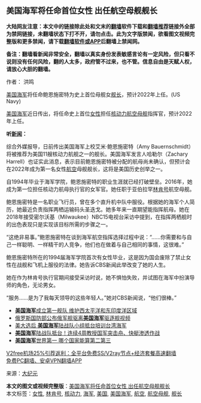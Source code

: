  <h2>美国海军将任命首位女性 出任航空母舰舰长</h2> <p class="notice"><b>大陆网友注意：本文中的链接除此处和文末的<a href="https://github.com/bannedbook/fanqiang" >翻墙</a>软件下载和<a href="https://github.com/killgcd/justmysocks/blob/master/README.md">翻墙推荐</a>链接外全部为禁网链接，未翻墙状态下打不开，请勿点击。此为文字版禁闻，欲看图文视频完整版和更多禁闻，请下载<a href="https://github.com/bannedbook/fanqiang">翻墙软件或APP</a>后翻墙上禁闻网。</p><p>备注：翻墙看新闻非常安全，翻墙以真实身份发表敏感言论有一定风险，但只看不说则没有任何风险，翻的人太多，政府管不过来，也不管。信息自由是天赋人权，请放心大胆的翻墙。</b></p>  <div class="entry"> <p>作者： 洪鸣</p> <p id="conimg"><a href="https://www.bannedbook.org/bnews/tag/%e7%be%8e%e5%9b%bd%e6%b5%b7%e5%86%9b/" class="st_tag internal_tag" rel="tag" title="标签 美国海军 下的日志">美国海军</a>将任命鲍恩施密特为史上首位母舰女<a href="https://www.bannedbook.org/bnews/tag/%E8%88%B0%E9%95%BF/" class="st_tag internal_tag" rel="tag" title="标签 舰长 下的日志">舰长</a>，预计2022年上任。(US Navy)</p> <p><a href="https://www.bannedbook.org/bnews/tag/%e7%be%8e%e5%9b%bd/" class="st_tag internal_tag" rel="tag" title="标签 美国 下的日志">美国</a><a href="https://www.bannedbook.org/bnews/tag/%e6%b5%b7%e5%86%9b/" class="st_tag internal_tag" rel="tag" title="标签 海军 下的日志">海军</a>近日传出，将任命史上首位<a href="https://www.bannedbook.org/bnews/tag/%e5%a5%b3%e6%80%a7/" class="st_tag internal_tag" rel="tag" title="标签 女性 下的日志">女性</a>担任<a href="https://www.bannedbook.org/bnews/tag/%E6%A0%B8%E5%8A%A8%E5%8A%9B/" class="st_tag internal_tag" rel="tag" title="标签 核动力 下的日志">核动力</a><a href="https://www.bannedbook.org/bnews/tag/%E8%88%AA%E7%A9%BA%E6%AF%8D%E8%88%B0/" class="st_tag internal_tag" rel="tag" title="标签 航空母舰 下的日志">航空母舰</a>指挥官，预计2022年上任。</p> <p><strong>听<span class='wp_keywordlink_affiliate'><a href="https://www.bannedbook.org/" title="新闻">新闻</a></span>：</strong></p>  <p></p> <p>综合外媒报导，日前传出美国海军上校艾米‧鲍恩施密特（Amy Bauernschmidt）将被推荐为美国11艘核动力航舰之一的舰长。美国海军发言人哈勒尔（Zachary Harrell）也证实此消息，表示目前鲍恩施密特被分配的航母尚未确认，但预计会在2022年成为第一名女性<a href="https://www.bannedbook.org/bnews/tag/%E8%88%AA%E7%A9%BA/" class="st_tag internal_tag" rel="tag" title="标签 航空 下的日志">航空</a>母舰舰长，这将是美国历史创举之一。</p> <p>自1994年毕业于海军学院，鲍恩施密特的职业生涯就已经打破壁垒。2016年，她成为第一位担任核动力航母执行官的女军官。她任职于亚伯拉罕<a href="https://www.bannedbook.org/bnews/tag/%E6%9E%97%E8%82%AF%E5%8F%B7/" class="st_tag internal_tag" rel="tag" title="标签 林肯号 下的日志">林肯号</a>航空母舰。</p> <p>鲍恩施密特是一名职业飞行员，曾在多个直升机中队中服役。根据她的海军个人简历，她最近负责指挥两栖运输码头圣迭戈。她多年来一直期望能指挥航母。她在2018年接受密尔沃基（Milwaukee）NBC15电视台采访中提到，在指挥两栖舰时的出色表现只是实现该目标所需的步骤之一。</p>  <p>“这绝非易事。”鲍恩施密特在谈到海军航空指挥选择过程中说：“……你需要和与自己一样聪明、一样精干的人竞争，他们也在做着与自己相同的事情，这很难。”</p> <p>鲍恩施密特所在的1994届海军学院首次有女性毕业，这是因为国会废除了禁止女性在战舰和飞机上服役的法律。她告诉CBS新闻此举改变了她的人生。</p> <p>她在作为林肯号执行官期间接受采访时说，她不惧怕失败，并试图在海军中扮演导师的角色，无论男女。</p> <p>“服务……是为了我每天领导的这些年轻人。”她对CBS新闻说，“他们很棒。”</p>  <ul class='op-related-articles' title='相关阅读'> <li><a href='https://www.bannedbook.org/bnews/cbnews/20201203/1441422.html' target='_blank'><b>美国海军</b>成立第一舰队 维护西太平洋和东印度洋区域</a></li> <li><a href='https://www.bannedbook.org/bnews/baitai/20201125/1436662.html' target='_blank'>俄罗斯国防部公布俄军舰驱离<b>美国海军</b>驱逐舰视频</a></li> <li><a href='https://www.bannedbook.org/bnews/headline/20201110/1428423.html' target='_blank'>美大选后 <b>美国海军</b>陆战队小组抵台培训台湾海军</a></li> <li><a href='https://www.bannedbook.org/bnews/cnnews/20201109/1428178.html' target='_blank'><b>美国海军</b>陆战队抵台！连续4周教授国军突击舟、快艇渗透作战</a></li> <li><a href='https://www.bannedbook.org/bnews/cbnews/20201101/1423735.html' target='_blank'><b>美国海军</b>世界第一 哪个国家能算第二第三</a></li> </ul> <p class="texttj"> <a href="https://github.com/bannedbook/fanqiang/wiki/V2ray%E6%9C%BA%E5%9C%BA" target="_blank">V2free机场25%引荐返利：全平台免费SS/V2ray节点+经济套餐高速翻墙</a><br/> <a href="https://github.com/bannedbook/fanqiang/wiki/%E7%A6%81%E9%97%BB%E7%BD%91%E5%AE%89%E5%8D%93%E7%BF%BB%E5%A2%99%E6%96%B0%E9%97%BBAPP" target="_blank">免费PC翻墙、安卓VPN翻墙APP</a></p><p> 来源：<span class='wp_keywordlink_affiliate'><a href="http://www.epochtimes.com/" title="大纪元" target="_blank">大纪元</a></span> </p><a name='sharetosocial'></a>       <div><b>本文的图文或视频完整版</b>：<a href='https://www.bannedbook.org/bnews/cbnews/20201217/1449369.html'>美国海军将任命首位女性 出任航空母舰舰长</a></div>  </div><!--END ENTRY--> <div class="postfooter"> <div>本文标签：<a href="https://www.bannedbook.org/bnews/tag/%e5%a5%b3%e6%80%a7/" rel="tag">女性</a>, <a href="https://www.bannedbook.org/bnews/tag/%E6%9E%97%E8%82%AF%E5%8F%B7/" rel="tag">林肯号</a>, <a href="https://www.bannedbook.org/bnews/tag/%E6%A0%B8%E5%8A%A8%E5%8A%9B/" rel="tag">核动力</a>, <a href="https://www.bannedbook.org/bnews/tag/%e6%b5%b7%e5%86%9b/" rel="tag">海军</a>, <a href="https://www.bannedbook.org/bnews/tag/%e7%be%8e%e5%9b%bd/" rel="tag">美国</a>, <a href="https://www.bannedbook.org/bnews/tag/%e7%be%8e%e5%9b%bd%e6%b5%b7%e5%86%9b/" rel="tag">美国海军</a>, <a href="https://www.bannedbook.org/bnews/tag/%E8%88%AA%E7%A9%BA/" rel="tag">航空</a>, <a href="https://www.bannedbook.org/bnews/tag/%E8%88%AA%E7%A9%BA%E6%AF%8D%E8%88%B0/" rel="tag">航空母舰</a>, <a href="https://www.bannedbook.org/bnews/tag/%E8%88%B0%E9%95%BF/" rel="tag">舰长</a></div>  </div><!--END POSTFOOTER--> 